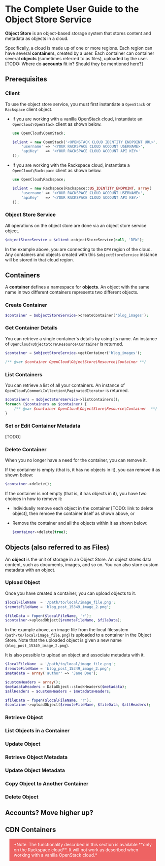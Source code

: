 <style>
<!--
div.note {
  background-color: #ee6363;
  color: #fff;
  margin: 0em 1em 0em 1em;
  padding: 0.75em 1em 0.75em 1em;
}
-->
</style>

# The Complete User Guide to the Object Store Service

**Object Store** is an object-based storage system that stores content and metadata as objects in a cloud.

Specifically, a cloud is made up of one or more regions. Each region can have several **containers**, created by a user. Each container can container several **objects** (sometimes referred to as files), uploaded by the user. [TODO: Where do **accounts** fit in? Should they be mentioned here?]

## Prerequisites

### Client
To use the object store service, you must first instantiate a `OpenStack` or `Rackspace` client object.

* If you are working with a vanilla OpenStack cloud, instantiate an `OpenCloud\OpenStack` client as shown below.

    ```php
    use OpenCloud\OpenStack;

    $client = new OpenStack('<OPENSTACK CLOUD IDENTITY ENDPOINT URL>', array(
        'username' => '<YOUR RACKSPACE CLOUD ACCOUNT USERNAME>',
        'apiKey'   => '<YOUR RACKSPACE CLOUD ACCOUNT API KEY>'
    ));
    ```

* If you are working with the Rackspace cloud, instantiate a `OpenCloud\Rackspace` client as shown below.

    ```php
    use OpenCloud\Rackspace;

    $client = new Rackspace(Rackspace::US_IDENTITY_ENDPOINT, array(
        'username' => '<YOUR RACKSPACE CLOUD ACCOUNT USERNAME>',
        'apiKey'   => '<YOUR RACKSPACE CLOUD ACCOUNT API KEY>'
    ));
    ```
    
### Object Store Service
All operations on the object store are done via an object store service object.

```php
$objectStoreService = $client->objectStoreService(null, 'DFW');
```

In the example above, you are connecting to the ``DFW`` region of the cloud. Any containers and objects created with this `$objectStoreService` instance will be stored in that cloud region.

## Containers
A **container** defines a namespace for **objects**. An object with the same name in two different containers represents two different objects.

### Create Container
```php
$container = $objectStoreService->createContainer('blog_images');
```

### Get Container Details
You can retrieve a single container's details by using its name. An instance of `OpenCloud\ObjectStore\Resource\Container` is returned.

```php
$container = $objectStoreService->getContainer('blog_images');

/** @var $container OpenCloud\ObjectStore\Resource\Container **/
```

### List Containers
You can retrieve a list of all your containers. An instance of `OpenCloud\Common\Collection\PaginatedIterator`
is returned.

```php
$containers = $objectStoreService->listContainers();
foreach ($containers as $container) {
    /** @var $container OpenCloud\ObjectStore\Resource\Container  **/
}
```

### Set or Edit Container Metadata
[TODO]

### Delete Container
When you no longer have a need for the container, you can remove it. 

If the container is empty (that is, it has no objects in it), you can remove it as shown below:

```php
$container->delete();
```

If the container is not empty (that is, it has objects in it), you have two choices in how to remove it:

* Individually remove each object in the container [TODO: link to delete object], then remove the container itself as shown above, or

* Remove the container and all the objects within it as shown below:

    ```php
    $container->delete(true);
    ```

## Objects (also referred to as Files)

An **object** is the unit of storage in an Object Store. An object stores data content, such as documents, images, and so on. You can also store custom metadata with an object.

### Upload Object

Once you have created a container, you can upload objects to it.

```php
$localFileName  = '/path/to/local/image_file.png';
$remoteFileName = 'blog_post_15349_image_2.png';

$fileData = fopen($localFileName, 'r');
$container->uploadObject($remoteFileName, $fileData);
```
In the example above, an image file from the local filesystem (`path/to/local/image_file.png`) is uploaded to a container in the Object Store. Note that the uploaded object is given a new name (`blog_post_15349_image_2.png`).

It is also possible to upload an object and associate metadata with it.

```php
$localFileName  = '/path/to/local/image_file.png';
$remoteFileName = 'blog_post_15349_image_2.png';
$metadata = array('author' => 'Jane Doe');

$customHeaders = array();
$metadataHeaders = DataObject::stockHeaders($metadata);
$allHeaders = $customHeaders + $metadataHeaders; 

$fileData = fopen($localFileName, 'r');
$container->uploadObject($remoteFileName, $fileData, $allHeaders);
```

### Retrieve Object
### List Objects in a Container
### Update Object
### Retrieve Object Metadata
### Update Object Metadata
### Copy Object to Another Container
### Delete Object


## Accounts? Move higher up?

## CDN Containers

<div class="note">
*Note: The functionality described in this section is  available **only on the Rackspace cloud**. It will not work as described when working with a vanilla OpenStack cloud.*
</div>

